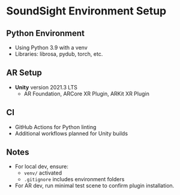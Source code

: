 # SoundSight Environment Setup

## Python Environment
- Using Python 3.9 with a venv
- Libraries: librosa, pydub, torch, etc.

## AR Setup
- **Unity** version 2021.3 LTS
  - AR Foundation, ARCore XR Plugin, ARKit XR Plugin

## CI
- GitHub Actions for Python linting
- Additional workflows planned for Unity builds

## Notes
- For local dev, ensure:
  - `venv/` activated
  - `.gitignore` includes environment folders
- For AR dev, run minimal test scene to confirm plugin installation.
